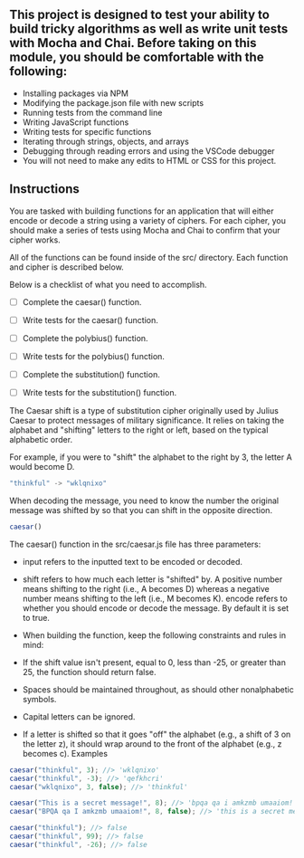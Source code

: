 ## This project is designed to test your ability to build tricky algorithms as well as write unit tests with Mocha and Chai. Before taking on this module, you should be comfortable with the following:

- Installing packages via NPM
- Modifying the package.json file with new scripts
- Running tests from the command line
- Writing JavaScript functions
- Writing tests for specific functions
- Iterating through strings, objects, and arrays
- Debugging through reading errors and using the VSCode debugger
- You will not need to make any edits to HTML or CSS for this project.



## Instructions
You are tasked with building functions for an application that will either encode or decode a string using a variety of ciphers. For each cipher, you should make a series of tests using Mocha and Chai to confirm that your cipher works.

All of the functions can be found inside of the src/ directory. Each function and cipher is described below.

Below is a checklist of what you need to accomplish.

- [ ] Complete the caesar() function.
- [ ] Write tests for the caesar() function.
- [ ] Complete the polybius() function.
- [ ] Write tests for the polybius() function.
- [ ] Complete the substitution() function.
- [ ] Write tests for the substitution() function.



The Caesar shift is a type of substitution cipher originally used by Julius Caesar to protect messages of military significance. It relies on taking the alphabet and "shifting" letters to the right or left, based on the typical alphabetic order.

For example, if you were to "shift" the alphabet to the right by 3, the letter A would become D.

```javascript 
"thinkful" -> "wklqnixo"
```
When decoding the message, you need to know the number the original message was shifted by so that you can shift in the opposite direction.

```javascript 
caesar()
```
The caesar() function in the src/caesar.js file has three parameters:

- input refers to the inputted text to be encoded or decoded.
- shift refers to how much each letter is "shifted" by. A positive number means shifting to the right (i.e., A becomes D) whereas a negative number means shifting to the left (i.e., M becomes K).
encode refers to whether you should encode or decode the message. By default it is set to true.
- When building the function, keep the following constraints and rules in mind:

- If the shift value isn't present, equal to 0, less than -25, or greater than 25, the function should return false.
- Spaces should be maintained throughout, as should other nonalphabetic symbols.
- Capital letters can be ignored.
- If a letter is shifted so that it goes "off" the alphabet (e.g., a shift of 3 on the letter z), it should wrap around to the front of the alphabet (e.g., z becomes c).
Examples
```javascript 
caesar("thinkful", 3); //> 'wklqnixo'
caesar("thinkful", -3); //> 'qefkhcri'
caesar("wklqnixo", 3, false); //> 'thinkful'

caesar("This is a secret message!", 8); //> 'bpqa qa i amkzmb umaaiom!'
caesar("BPQA qa I amkzmb umaaiom!", 8, false); //> 'this is a secret message!'

caesar("thinkful"); //> false
caesar("thinkful", 99); //> false
caesar("thinkful", -26); //> false
```